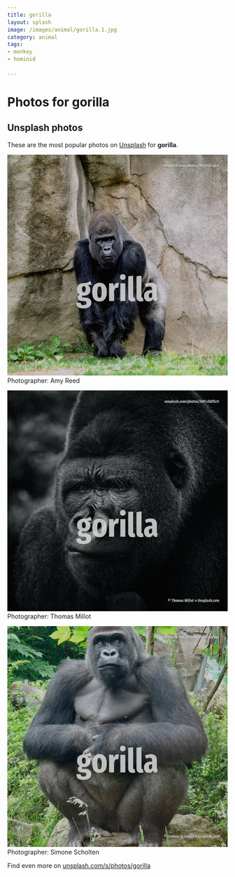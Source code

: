 ```yaml
---
title: gorilla
layout: splash
image: /images/animal/gorilla.1.jpg
category: animal
tags:
- monkey
- hominid

---
```

# Photos for gorilla
 
## Unsplash photos
These are the most popular photos on [Unsplash](https://unsplash.com) for **gorilla**.
 
![gorilla](/images/animal/gorilla.1.jpg)
Photographer:  Amy Reed
 
![gorilla](/images/animal/gorilla.2.jpg)
Photographer:  Thomas Millot
 
![gorilla](/images/animal/gorilla.3.jpg)
Photographer:  Simone Scholten
 
Find even more on [unsplash.com/s/photos/gorilla](https://unsplash.com/s/photos/gorilla)
 
